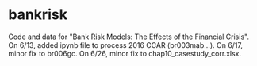# bankrisk
Code and data for "Bank Risk Models: The Effects of the Financial Crisis". 
On 6/13, added ipynb file to process 2016 CCAR (br003mab...).
On 6/17, minor fix to br006gc.
On 6/26, minor fix to chap10_casestudy_corr.xlsx.
